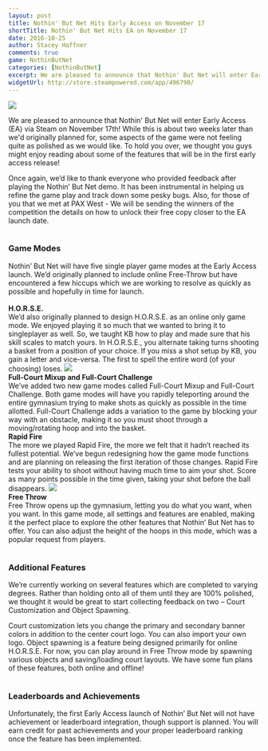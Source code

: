 ```yaml
---
layout: post
title: Nothin' But Net Hits Early Access on November 17
shortTitle: Nothin' But Net Hits EA on November 17
date: 2016-10-25
author: Stacey Haffner
comments: true
game: NothinButNet
categories: [NothinButNet]
excerpt: We are pleased to announce that Nothin' But Net will enter Early Access (EA) via Steam on November 17th!
widgetUrl: http://store.steampowered.com/app/496790/
---
```


<img src="{{site.base}}/NothinButNet/2016-10-25/KevinBots.png" class="img-responsive img-thumbnail" />

We are pleased to announce that Nothin' But Net will enter Early Access (EA) via Steam on November 17th! While this is about two weeks later than we'd originally planned for, some aspects of the game were not feeling quite as polished as we would like. To hold you over, we thought you guys might enjoy reading about some of the features that will be in the first early access release! 

Once again, we’d like to thank everyone who provided feedback after playing the Nothin’ But Net demo. It has been instrumental in helping us refine the game play and track down some pesky bugs. Also, for those of you that we met at PAX West - We will be sending the winners of the competition the details on how to unlock their free copy closer to the EA launch date. 
<br/>
<h3 style="padding-top:15px;">Game Modes</h3>
Nothin’ But Net will have five single player game modes at the Early Access launch. We’d originally planned to include online Free-Throw but have encountered a few hiccups which we are working to resolve as quickly as possible and hopefully in time for launch.
<br/><br/>
<b>H.O.R.S.E.</b><br/>
We’d also originally planned to design H.O.R.S.E. as an online only game mode. We enjoyed playing it so much that we wanted to bring it to singleplayer as well. So, we taught KB how to play and made sure that his skill scales to match yours. In H.O.R.S.E., you alternate taking turns shooting a basket from a position of your choice. If you miss a shot setup by KB, you gain a letter and vice-versa. The first to spell the entire word (of your choosing) loses. 

<img src="{{site.base}}/NothinButNet/2016-10-25/post.png" class="img-responsive img-thumbnail" />

<br/>
<b>Full-Court Mixup and Full-Court Challenge</b><br/>
We’ve added two new game modes called Full-Court Mixup and Full-Court Challenge. Both game modes will have you rapidly teleporting around the entire gymnasium trying to make shots as quickly as possible in the time allotted. Full-Court Challenge adds a variation to the game by blocking your way with an obstacle, making it so you must shoot through a moving/rotating hoop and into the basket. 

<br/>
<b>Rapid Fire</b><br/>
The more we played Rapid Fire, the more we felt that it hadn’t reached its fullest potential. We’ve begun redesigning how the game mode functions and are planning on releasing the first iteration of those changes. Rapid Fire tests your ability to shoot without having much time to aim your shot. Score as many points possible in the time given, taking your shot before the ball disappears.  

<img src="{{site.base}}/NothinButNet/2016-10-25/Ball_Holding.png" class="img-responsive img-thumbnail" />

<br/>
<b>Free Throw</b><br/>
Free Throw opens up the gymnasium, letting you do what you want, when you want. In this game mode, all settings and features are enabled, making it the perfect place to explore the other features that Nothin’ But Net has to offer. You can also adjust the height of the hoops in this mode, which was a popular request from players.
<br/>
<h3 style="padding-top:15px;">Additional Features</h3>
We’re currently working on several features which are completed to varying degrees. Rather than holding onto all of them until they are 100% polished, we thought it would be great to start collecting feedback on two – Court Customization and Object Spawning.

Court customization lets you change the primary and secondary banner colors in addition to the center court logo. You can also import your own logo. Object spawning is a feature being designed primarily for online H.O.R.S.E. For now, you can play around in Free Throw mode by spawning various objects and saving/loading court layouts. We have some fun plans of these features, both online and offline! 
<br/>
<h3 style="padding-top:15px;">Leaderboards and Achievements</h3>
Unfortunately, the first Early Access launch of Nothin’ But Net will not have achievement or leaderboard integration, though support is planned. You will earn credit for past achievements and your proper leaderboard ranking once the feature has been implemented. 
